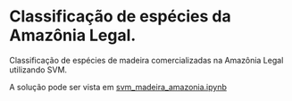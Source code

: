 # Classificação de espécies da Amazônia Legal.

Classificação de espécies de madeira comercializadas na Amazônia Legal utilizando SVM.

A solução pode ser vista em [svm_madeira_amazonia.ipynb](/svm_madeira_amazonia.ipynb)
